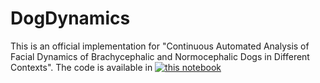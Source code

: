 # DogDynamics
This is an official implementation for "Continuous Automated Analysis of Facial Dynamics of Brachycephalic and Normocephalic Dogs in Different Contexts".
The code is available in [![this notebook](https://colab.research.google.com/assets/colab-badge.svg)](https://colab.research.google.com/drive/1tw7z7q5eKT52eKAUfzD48uO16vyxm-ob?usp=sharing)
